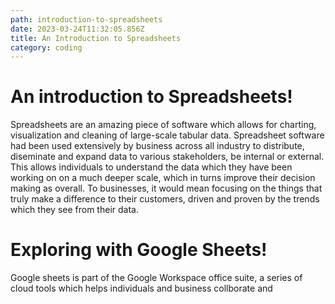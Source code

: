 ```yaml
---
path: introduction-to-spreadsheets
date: 2023-03-24T11:32:05.856Z
title: An Introduction to Spreadsheets
category: coding
---
```


# An introduction to Spreadsheets!

Spreadsheets are an amazing piece of software which allows for charting,
visualization and cleaning of large-scale tabular data. Spreadsheet software
had been used extensively by business across all industry to distribute,
diseminate and expand data to various stakeholders, be internal or external.
This allows individuals to understand the data which they have been working on
on a much deeper scale, which in turns improve their decision making as
overall. To businesses, it would mean focusing on the things that truly make a
difference to their customers, driven and proven by the trends which they
see from their data.

# Exploring with Google Sheets!
Google sheets is part of the Google Workspace office suite, a series of cloud
tools which helps individuals and business collborate and 

